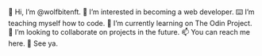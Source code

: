 🐺 Hi, I’m @wolfbitenft.
👀 I’m interested in becoming a web developer.
⌨️ I’m teaching myself how to code.
🌱 I’m currently learning on The Odin Project.
💞️ I’m looking to collaborate on projects in the future.
📫 You can reach me here.
👋 See ya.

<!---
wolfbitenft/wolfbitenft is a ✨ special ✨ repository because its `README.md` (this file) appears on your GitHub profile.
You can click the Preview link to take a look at your changes.
--->
